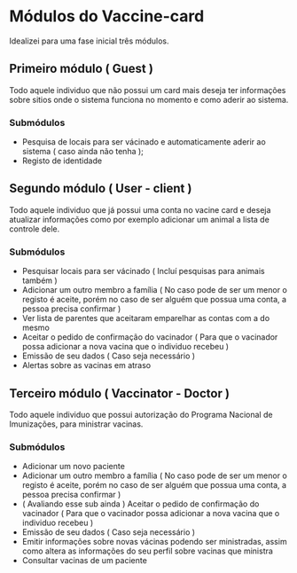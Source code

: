 # Módulos do Vaccine-card
Idealizei para uma fase inicial três módulos.

## Primeiro módulo ( Guest )
Todo aquele individuo que não possui um card mais deseja ter informações sobre sitios onde o sistema funciona no momento e como aderir ao sistema.

### Submódulos

- Pesquisa de locais para ser vácinado e automaticamente aderir ao sistema ( caso ainda não tenha );
- Registo de identidade

## Segundo módulo ( User - client )

Todo aquele individuo que já possui uma conta no vacine card e deseja atualizar informações como por exemplo adicionar um animal a lista de controle dele.

### Submódulos

- Pesquisar locais para ser vácinado ( Incluí pesquisas para animais também )
- Adicionar um outro membro a família ( No caso pode de ser um menor o registo é aceite, porém no caso de ser alguém que possua uma conta, a pessoa precisa confirmar )
- Ver lista de parentes que aceitaram emparelhar as contas com a do mesmo
- Aceitar o pedido de confirmação do vacinador ( Para que o vacinador possa adicionar a nova vacina que o individuo recebeu )
- Emissão de seu dados ( Caso seja necessário )
- Alertas sobre as vacinas em atraso

## Terceiro módulo ( Vaccinator - Doctor )

Todo aquele individuo que possui autorização do Programa Nacional de Imunizações, para ministrar vacinas.

### Submódulos

- Adicionar um novo paciente
- Adicionar um outro membro a família ( No caso pode de ser um menor o registo é aceite, porém no caso de ser alguém que possua uma conta, a pessoa precisa confirmar )
- ( Avaliando esse sub ainda ) Aceitar o pedido de confirmação do vacinador ( Para que o vacinador possa adicionar a nova vacina que o individuo recebeu )
- Emissão de seu dados ( Caso seja necessário )
- Emitir informações sobre novas vácinas podendo ser ministradas, assim como altera as informações do seu perfil sobre vacinas que ministra
- Consultar vacinas de um paciente
